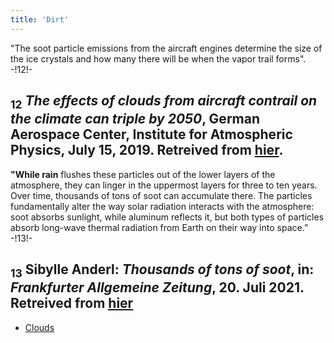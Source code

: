 ```yaml
---
title: 'Dirt'
---
```


"The soot particle emissions from the aircraft engines determine the size of the ice crystals and how many there will be when the vapor trail forms". -!12!-
## <sub class="subscript">**12**</sub> _The effects of clouds from aircraft contrail on the climate can triple by 2050_, German Aerospace Center, Institute for Atmospheric Physics, July 15, 2019. Retreived from [<u>hier</u>](https://www.dlr.de/content/de/artikel/news/2019/02/20190627klima-auswirkung-von-wolken-aus-flugzeugkondensstreifen.html).
**"While rain** flushes these particles out of the lower layers of the atmosphere, they can linger in the uppermost layers for three to ten years. Over time, thousands of tons of soot can accumulate there. The particles fundamentally alter the way solar radiation interacts with the atmosphere: soot absorbs sunlight, while aluminum reflects it, but both types of particles absorb long-wave thermal radiation from Earth on their way into space.” -!13!-
## <sub class="subscript">**13**</sub> Sibylle Anderl: _Thousands of tons of soot_, in: _Frankfurter Allgemeine Zeitung_, 20. Juli 2021. Retreived from [<u>hier</u>](https://zeitung.faz.net/faz/deutschland-und-die-welt/2021-07-20/tausende-tonnen-von-russ/638225.html)

* [Clouds](Clouds_en)
